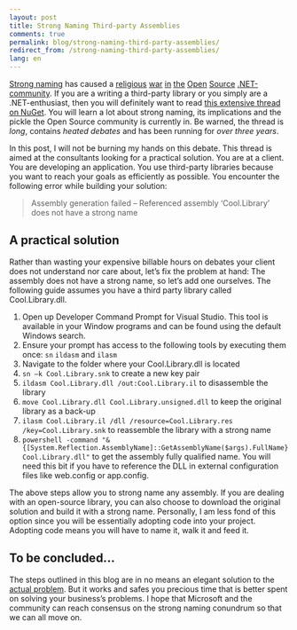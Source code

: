 ```yaml
---
layout: post
title: Strong Naming Third-party Assemblies
comments: true
permalink: blog/strong-naming-third-party-assemblies/
redirect_from: /strong-naming-third-party-assemblies/
lang: en
---
```


[Strong naming](http://msdn.microsoft.com/en-us/library/wd40t7ad%28v=vs.110%29.aspx) has caused a [religious](https://json.codeplex.com/workitem/22458) [war](http://nickberardi.com/json-net-strong-naming-and-nuget-woes/) [in](https://github.com/thinktecture/Thinktecture.IdentityModel.45/issues/50) [the](https://bitbucket.org/davidebbo/webactivator/issue/4/assemblies-are-not-signed) [Open](https://github.com/NancyFx/Nancy/issues/1522) [Source](https://github.com/mikehadlow/EasyNetQ/issues/192) [.NET-community](https://github.com/octokit/octokit.net/issues/405). If you are a writing a third-party library or you simply are a .NET-enthusiast, then you will definitely want to read [this extensive thread on NuGet](http://nuget.codeplex.com/discussions/247827). You will learn a lot about strong naming, its implications and the pickle the Open Source community is currently in. Be warned, the thread is *long*, contains *heated debates* and has been running for *over three years*. 

In this post, I will not be burning my hands on this debate. This thread is aimed at the consultants looking for a practical solution. You are at a client. You are developing an application. You use third-party libraries because you want to reach your goals as efficiently as possible. You encounter the following error while building your solution:

> Assembly generation failed – Referenced assembly ‘Cool.Library’ does not have a strong name

## A practical solution

Rather than wasting your expensive billable hours on debates your client does not understand nor care about, let’s fix the problem at hand: The assembly does not have a strong name, so let’s add one ourselves. The following guide assumes you have a third party library called Cool.Library.dll. 

 1. Open up Developer Command Prompt for Visual Studio. This tool is available in your Window programs and can be found using the default Windows search.
 2. Ensure your prompt has access to the following tools by executing them once: `sn` `ildasm` and `ilasm`
 3.	Navigate to the folder where your Cool.Library.dll is located
 4. `sn –k Cool.Library.snk` to create a new key pair
 5. `ildasm Cool.Library.dll /out:Cool.Library.il` to disassemble the library
 6. `move Cool.Library.dll Cool.Library.unsigned.dll` to keep the original library as a back-up
 7. `ilasm Cool.Library.il /dll /resource=Cool.Library.res /key=Cool.Library.snk` to reassemble the library with a strong name
 8. `powershell -command "& {[System.Reflection.AssemblyName]::GetAssemblyName($args).FullName} Cool.Library.dll"` to get the assembly fully qualified name. You will need this bit if you have to reference the DLL in external configuration files like web.config or app.config. 

The above steps allow you to strong name any assembly. If you are dealing with an open-source library, you can also choose to download the original solution and build it with a strong name. Personally, I am less fond of this option since you will be essentially adopting code into your project. Adopting code means you will have to name it, walk it and feed it.

## To be concluded...

The steps outlined in this blog are in no means an elegant solution to the [actual problem](http://nuget.codeplex.com/discussions/247827). But it works and safes you precious time that is better spent on solving your business’s problems. I hope that Microsoft and the community can reach consensus on the strong naming conundrum so that we can all move on.